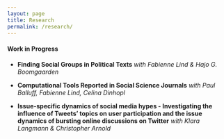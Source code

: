 ```yaml
---
layout: page
title: Research
permalink: /research/
---
```


#### Work in Progress
+ **Finding Social Groups in Political Texts** _with Fabienne Lind & Hajo G. Boomgaarden_

+ **Computational Tools Reported in Social Science Journals** _with Paul Balluff, Fabienne Lind, Celina Dinhopl_

+ **Issue-specific dynamics of social media hypes - Investigating the influence of Tweets’ topics on user participation and the issue dynamics of bursting online discussions on Twitter** _with Klara Langmann & Christopher Arnold_
